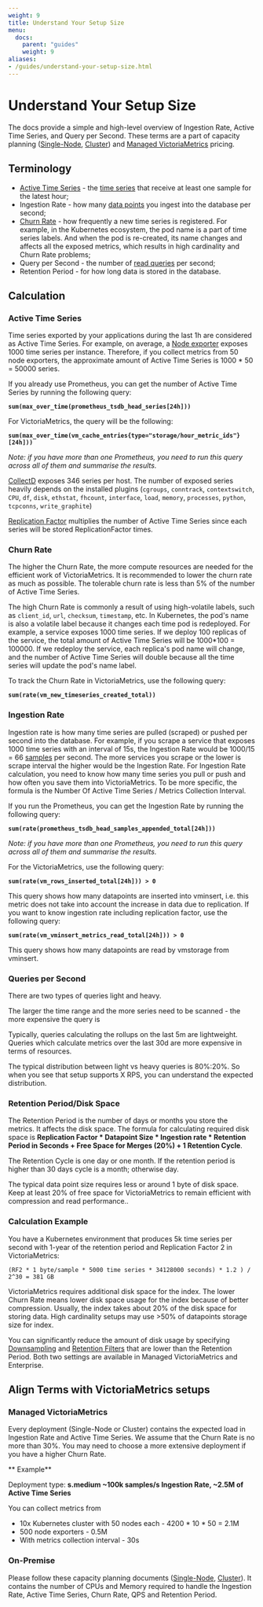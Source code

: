 ```yaml
---
weight: 9
title: Understand Your Setup Size
menu:
  docs:
    parent: "guides"
    weight: 9
aliases:
- /guides/understand-your-setup-size.html
---
```

# Understand Your Setup Size

The docs provide a simple and high-level overview of Ingestion Rate, Active Time Series, and Query per Second. These terms are a part of capacity planning ([Single-Node](https://docs.victoriametrics.com/Single-server-VictoriaMetrics.html#capacity-planning), [Cluster](https://docs.victoriametrics.com/Cluster-VictoriaMetrics.html#capacity-planning)) and [Managed VictoriaMetrics](https://docs.victoriametrics.com/managed_victoriametrics/) pricing.

## Terminology

- [Active Time Series](https://docs.victoriametrics.com/FAQ.html#what-is-an-active-time-series) - the [time series](https://docs.victoriametrics.com/keyConcepts.html#time-series) that receive at least one sample for the latest hour;
- Ingestion Rate - how many [data points](https://docs.victoriametrics.com/keyConcepts.html#raw-samples) you ingest into the database per second;
- [Churn Rate](https://docs.victoriametrics.com/FAQ.html#what-is-high-churn-rate) - how frequently a new time series is registered. For example, in the Kubernetes ecosystem, the pod name is a part of time series labels. And when the pod is re-created, its name changes and affects all the exposed metrics, which results in high cardinality and Churn Rate problems;
- Query per Second - the number of [read queries](https://docs.victoriametrics.com/keyConcepts.html#query-data) per second;
- Retention Period - for how long data is stored in the database.

## Calculation

### Active Time Series

Time series exported by your applications during the last 1h are considered as Active Time Series. For example, on average, a [Node exporter](https://prometheus.io/docs/guides/node-exporter/) exposes 1000 time series per instance. Therefore, if you collect metrics from 50 node exporters, the approximate amount of Active Time Series is 1000 * 50 = 50000 series.

If you already use Prometheus, you can get the number of Active Time Series by running the following query:

**`sum(max_over_time(prometheus_tsdb_head_series[24h]))`**

For VictoriaMetrics, the query will be the following:

**`sum(max_over_time(vm_cache_entries{type="storage/hour_metric_ids"}[24h]))`**

_Note: if you have more than one Prometheus, you need to run this query across all of them and summarise the results._

[CollectD](https://collectd.org/) exposes 346 series per host. The number of exposed series heavily depends on the installed plugins (`cgroups`, `conntrack`, `contextswitch`, `CPU`, `df`, `disk`, `ethstat`, `fhcount`, `interface`, `load`, `memory`, `processes`, `python`, `tcpconns`, `write_graphite`)

[Replication Factor](https://docs.victoriametrics.com/Cluster-VictoriaMetrics.html#replication-and-data-safety) multiplies the number of Active Time Series since each series will be stored ReplicationFactor times.


### Churn Rate

The higher the Churn Rate, the more compute resources are needed for the efficient work of VictoriaMetrics. It is recommended to lower the churn rate as much as possible. The tolerable churn rate is less than 5% of the number of Active Time Series.

The high Churn Rate is commonly a result of using high-volatile labels, such as `client_id`, `url`, `checksum`, `timestamp`, etc. In Kubernetes, the pod's name is also a volatile label because it changes each time pod is redeployed. For example, a service exposes 1000 time series. If we deploy 100 replicas of the service, the total amount of Active Time Series will be 1000*100 = 100000. If we redeploy the service, each replica's pod name will change, and the number of Active Time Series will double because all the time series will update the pod's name label.

To track the Churn Rate in VictoriaMetrics, use the following query:

**`sum(rate(vm_new_timeseries_created_total))`**


### Ingestion Rate

Ingestion rate is how many time series are pulled (scraped) or pushed per second into the database. For example, if you scrape a service that exposes 1000 time series with an interval of 15s, the Ingestion Rate would be 1000/15 = 66 [samples](https://docs.victoriametrics.com/keyConcepts.html#raw-samples) per second. The more services you scrape or the lower is scrape interval the higher would be the Ingestion Rate.
For Ingestion Rate calculation, you need to know how many time series you pull or push and how often you save them into VictoriaMetrics. To be more specific, the formula is the Number Of Active Time Series / Metrics Collection Interval.

If you run the Prometheus, you can get the Ingestion Rate by running the following query:

**`sum(rate(prometheus_tsdb_head_samples_appended_total[24h]))`**

_Note: if you have more than one Prometheus, you need to run this query across all of them and summarise the results._

For the VictoriaMetrics, use the following query:

**`sum(rate(vm_rows_inserted_total[24h])) > 0`**

This query shows how many datapoints are inserted into vminsert, i.e. this metric does not take into account the increase in data due to replication.
If you want to know ingestion rate including replication factor, use the following query:

**`sum(rate(vm_vminsert_metrics_read_total[24h])) > 0`**

This query shows how many datapoints are read by vmstorage from vminsert.


### Queries per Second

There are two types of queries light and heavy.

The larger the time range and the more series need to be scanned - the more expensive the query is

Typically, queries calculating the rollups on the last 5m are lightweight.
Queries which calculate metrics over the last 30d are more expensive in terms of resources.

The typical distribution between light vs heavy queries is 80%:20%. So when you see that setup supports X RPS, you can understand the expected distribution.

### Retention Period/Disk Space

The Retention Period is the number of days or months you store the metrics. It affects the disk space. The formula for calculating required disk space is **Replication Factor * Datapoint Size * Ingestion rate * Retention Period in Seconds + Free Space for Merges (20%) + 1 Retention Cycle**.

The Retention Cycle is one day or one month. If the retention period is higher than 30 days cycle is a month; otherwise day.

The typical data point size requires less or around 1 byte of disk space. Keep at least 20% of free space for VictoriaMetrics to remain efficient with compression and read performance..

### Calculation Example

You have a Kubernetes environment that produces 5k time series per second with 1-year of the retention period and Replication Factor 2 in VictoriaMetrics:

`(RF2 * 1 byte/sample * 5000 time series * 34128000 seconds) * 1.2 ) / 2^30 = 381 GB`

VictoriaMetrics requires additional disk space for the index. The lower Churn Rate means lower disk space usage for the index because of better compression.
Usually, the index takes about 20% of the disk space for storing data. High cardinality setups may use >50% of datapoints storage size for index.

You can significantly reduce the amount of disk usage by specifying [Downsampling](https://docs.victoriametrics.com/#downsampling) and [Retention Filters](https://docs.victoriametrics.com/#retention-filters) that are lower than the Retention Period. Both two settings are available in Managed VictoriaMetrics and Enterprise.


## Align Terms with VictoriaMetrics setups

### Managed VictoriaMetrics

Every deployment (Single-Node or Cluster) contains the expected load in Ingestion Rate and Active Time Series. We assume that the Churn Rate is no more than 30%. You may need to choose a more extensive deployment if you have a higher Churn Rate.

**  Example**

Deployment type: **s.medium ~100k samples/s Ingestion Rate, ~2.5M of Active Time Series**

You can collect metrics from

- 10x Kubernetes cluster with 50 nodes each - 4200 * 10 * 50 = 2.1M
- 500 node exporters - 0.5M
- With metrics collection interval - 30s

### On-Premise

Please follow these capacity planning documents ([Single-Node](https://docs.victoriametrics.com/Single-server-VictoriaMetrics.html#capacity-planning), [Cluster](https://docs.victoriametrics.com/Cluster-VictoriaMetrics.html#capacity-planning)). It contains the number of CPUs and Memory required to handle the Ingestion Rate, Active Time Series, Churn Rate, QPS and Retention Period.
